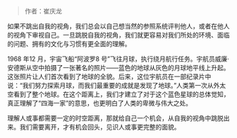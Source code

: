 > 作者：崔庆龙

如果不跳出自我的视角，我们总会以自己想当然的参照系统评判他人，或者在他人的视角下审视自己。一旦跳脱自我的视角，我们就更容易对我们所处的环境、面临的问题、拥有的文化与习惯有更全面的理解。

1968 年12 月，宇宙飞船“阿波罗8 号”飞往月球，执行绕月航行任务。宇航员威廉·安德斯从空中拍摄了一张著名的照片——蓝色的地球从灰色的月球地平线上升起。这张照片让人们首次看到了地球的全貌。后来，这位宇航员在一部纪录片中说：“我们努力探索月球，而我们最重要的成就是发现了地球。”人类第一次从外太空看到了整个地球。在这个距离上，我们才建立了对于这个蓝色星球的总体觉知，真正理解了“四海一家”的意思，也更明白了人类的卑微与伟大之处。

理解人或事都需要一定的时空距离，那就给自己一个机会，从自我的视角中跳脱出来。我们需要离开，才有机会回头，见识人或事更完整的面貌。